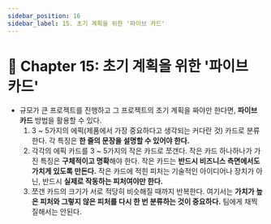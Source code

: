 ```yaml
---
sidebar_position: 16
sidebar_label: 15. 초기 계획을 위한 '파이브 카드'
---
```


# 🌈 Chapter 15: 초기 계획을 위한 '파이브 카드'
- 규모가 큰 프로젝트를 진행하고 그 프로젝트의 초기 계획을 짜야만 한다면, **파이브 카드** 방법을 활용할 수 있다.
  1. 3 ~ 5가지의 에픽(제품에서 가장 중요하다고 생각되는 커다란 것) 카드로 분류한다. 각 특징은 **한 줄의 문장을 설명할 수 있어야 한다.**
  2. 각각의 에픽 카드를 3 ~ 5가지의 작은 카드로 쪼갠다. 작은 카드 하나하나가 가진 특징은 **구체적이고 명확**해야 한다. 작은 카드는 **반드시 비즈니스 측면에서도 가치게 있도록 만든다.** 작은 카드에 적힌 피처는 기술적인 아이디어나 장치가 아닌, 반드시 **실제로 작동하는 피처여야만 한다.**
  3. 쪼갠 카드의 크기가 서로 적당히 비슷해질 때까지 반복한다. 여기서는 **가치가 높은 피처와 그렇지 않은 피처를 다시 한 번 분류하는 것이 중요하다.** 팀에게 채찍질해서는 안된다.
